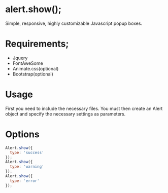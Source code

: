 # alert.show();
 Simple, responsive, highly customizable Javascript popup boxes.
 
 # Requirements;
 - Jquery
 - FontAweSome
 - Animate.css(optional)
 - Bootstrap(optional)

# Usage
First you need to include the necessary files. You must then create an Alert object and specify the necessary settings as parameters.

# Options
```javascript
Alert.show({
  type: 'success'
});
Alert.show({
  type: 'warning'
});
Alert.show({
  type: 'error'
});
